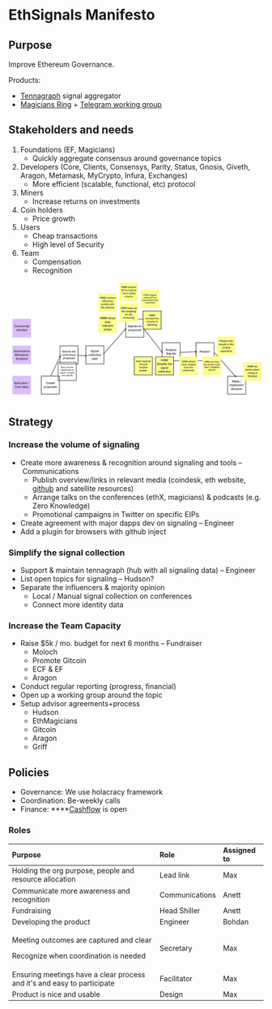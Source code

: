 # EthSignals Manifesto

## Purpose

Improve Ethereum Governance.

Products:

* [Tennagraph](tennagraph/tennagraph-ethereum-signal-aggregator.md) signal aggregator
* [Magicians Ring](https://ethereum-magicians.org/c/working-groups/signaling-ring) + [Telegram working group](https://t.me/tennagraph)

## Stakeholders and needs

1. Foundations \(EF, Magicians\)
   * Quickly aggregate consensus around governance topics
2. Developers \(Core, Clients, Consensys, Parity, Status, Gnosis, Giveth, Aragon, Metamask, MyCrypto, Infura, Exchanges\)
   * More efficient \(scalable, functional, etc\) protocol
3. Miners
   * Increase returns on investments
4. Coin holders
   * Price growth
5. Users
   * Cheap transactions
   * High level of Security
6. Team
   * Compensation
   * Recognition

![Journey + Open Challenges](.gitbook/assets/image%20%2811%29.png)

## Strategy

### Increase the volume of signaling

* Create more awareness & recognition around signaling and tools – Communications
  * Publish overview/links in relevant media \(coindesk, eth website, [github](https://github.com/ethereum/wiki/wiki/Governance-compendium) and satellite resources\)
  * Arrange talks on the conferences \(ethX, magicians\) & podcasts \(e.g. Zero Knowledge\)
  * Promotional campaigns in Twitter on specific EIPs
* Create agreement with major dapps dev on signaling – Engineer
* Add a plugin for browsers with github inject

### Simplify the signal collection

* Support & maintain tennagraph \(hub with all signaling data\) – Engineer
* List open topics for signaling – Hudson?
* Separate the influencers & majority opinion
  * Local / Manual signal collection on conferences
  * Connect more identity data

### Increase the Team Capacity

* Raise $5k / mo. budget for next 6 months – Fundraiser
  * Moloch
  * Promote Gitcoin
  * ECF & EF
  * Aragon
* Conduct regular reporting \(progress, financial\)
* Open up a working group around the topic
* Setup advisor agreements+process
  * Hudson
  * EthMagicians
  * Gitcoin
  * Aragon
  * Griff

## Policies

* Governance: We use holacracy framework
* Coordination: Be-weekly calls
* Finance: ****[Cashflow](https://docs.google.com/spreadsheets/d/1rivtjkYQXm2M0ZxqW-ISe3pkRyKpl8frFsAEertS8S0/edit?usp=sharing) is open

### Roles

<table>
  <thead>
    <tr>
      <th style="text-align:left">Purpose</th>
      <th style="text-align:left">Role</th>
      <th style="text-align:left">Assigned to</th>
    </tr>
  </thead>
  <tbody>
    <tr>
      <td style="text-align:left">Holding the org purpose, people and resource allocation</td>
      <td style="text-align:left">Lead link</td>
      <td style="text-align:left">Max</td>
    </tr>
    <tr>
      <td style="text-align:left">Communicate more awareness and recognition</td>
      <td style="text-align:left">Communications</td>
      <td style="text-align:left">Anett</td>
    </tr>
    <tr>
      <td style="text-align:left">Fundraising</td>
      <td style="text-align:left">Head Shiller</td>
      <td style="text-align:left">Anett</td>
    </tr>
    <tr>
      <td style="text-align:left">Developing the product</td>
      <td style="text-align:left">Engineer</td>
      <td style="text-align:left">Bohdan</td>
    </tr>
    <tr>
      <td style="text-align:left">
        <p>Meeting outcomes are captured and clear</p>
        <p>Recognize when coordination is needed</p>
      </td>
      <td style="text-align:left">Secretary</td>
      <td style="text-align:left">Max</td>
    </tr>
    <tr>
      <td style="text-align:left">Ensuring meetings have a clear process and it&apos;s and easy to participate</td>
      <td
      style="text-align:left">Facilitator</td>
        <td style="text-align:left">Max</td>
    </tr>
    <tr>
      <td style="text-align:left">Product is nice and usable</td>
      <td style="text-align:left">Design</td>
      <td style="text-align:left">Max</td>
    </tr>
  </tbody>
</table>